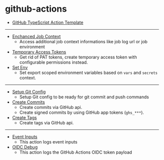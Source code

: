 # github-actions

- [GitHub TypeScript Action Template](https://github.com/qoomon/actions--template)

---
- [Enchanced Job Context](https://github.com/qoomon/actions--context)
  - Access additional job context informations like job log url or job environment
- [Temporary Access Tokens](https://github.com/qoomon/actions--access-token)
  - Get rid of PAT tokens, create temporary access token with configurable permissions instead.
- [Set Env](https://github.com/qoomon/actions--set-env)
  - Set export scoped environment variables based on `vars` and `secrets` context.

---

- [Setup Git Config](https://github.com/qoomon/actions--setup-git)
  - Setup Git config to be ready for git commit and push commands
- [Create Commits](https://github.com/qoomon/actions--create-commit)
  - Create commits via GitHub api.
  - Create signed commits by using GitHub app tokens (`ghs_***`).
- [Create Tags](https://github.com/qoomon/actions--create-tag)
  - Create tags via GitHub api.

---

- [Event Inputs](https://github.com/qoomon/actions--event-inputs)
  - This action logs event inputs
- [OIDC Debug](https://github.com/qoomon/actions--oidc-debug)
  - This action logs the GitHub Actions OIDC token payload 


